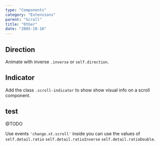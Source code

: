 ```yaml
---
type: "Components"
category: "Extensions"
parent: "Scroll"
title: "Other"
date: "2005-10-10"
---
```


## Direction

Animate with inverse `.inverse` or `self.direction`.

<demo>
  <div class="gatsby_demo_item toggle" data-iframe="iframe/components/extensions/scroll/direction">
  </div>
</demo>

## Indicator

Add the class `.scroll-indicator` to show show visual info on a scroll component.

<demo>
  <div class="gatsby_demo_item toggle" data-iframe="iframe/components/extensions/scroll/indicator">
  </div>
</demo>

## test

@TODO

Use events `'change.xt.scroll'` inside you can use the values of `self.detail.ratio` `self.detail.ratioInverse` `self.detail.ratioDouble`.

<demo>
  <div class="gatsby_demo_item toggle" data-iframe="iframe/components/extensions/scroll/parallax">
  </div>
</demo>
